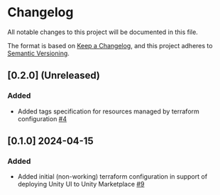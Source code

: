 # Changelog

All notable changes to this project will be documented in this file. 

The format is based on [Keep a Changelog](https://keepachangelog.com/en/1.0.0/),
and this project adheres to [Semantic Versioning](https://semver.org/spec/v2.0.0.html).

## [0.2.0] (Unreleased)

### Added 

- Added tags specification for resources managed by terraform configuration [#4](https://github.com/unity-sds/unity-ui-infra/issues/4)

## [0.1.0] 2024-04-15

### Added 

- Added initial (non-working) terraform configuration in support of deploying Unity UI to Unity Marketplace [#9](https://github.com/unity-sds/unity-sds-portal/issues/9)